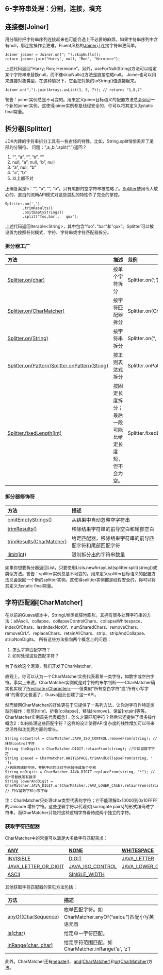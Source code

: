 ## 6-字符串处理：分割，连接，填充

## 连接器\[Joiner\]

用分隔符把字符串序列连接起来也可能会遇上不必要的麻烦。如果字符串序列中含有null，那连接操作会更难。Fluent风格的[Joiner](http://docs.guava-libraries.googlecode.com/git/javadoc/com/google/common/base/Joiner.html)让连接字符串更简单。

```
Joiner joiner = Joiner.on("; ").skipNulls();
return joiner.join("Harry", null, "Ron", "Hermione");
```

上述代码返回”Harry; Ron; Hermione”。另外，useForNull\(String\)方法可以给定某个字符串来替换null，而不像skipNulls\(\)方法是直接忽略null。 Joiner也可以用来连接对象类型，在这种情况下，它会把对象的toString\(\)值连接起来。

```
Joiner.on(",").join(Arrays.asList(1, 5, 7)); // returns "1,5,7"
```

警告：joiner实例总是不可变的。用来定义joiner目标语义的配置方法总会返回一个新的joiner实例。这使得joiner实例都是线程安全的，你可以将其定义为static final常量。

## 拆分器\[Splitter\]

JDK内建的字符串拆分工具有一些古怪的特性。比如，String.split悄悄丢弃了尾部的分隔符。 问题：”,a,,b,”.split\(“,”\)返回？

1. “”, “a”, “”, “b”, “”
2. null, “a”, null, “b”, null
3. “a”, null, “b”
4. “a”, “b”
5. 以上都不对

正确答案是5：””, “a”, “”, “b”。只有尾部的空字符串被忽略了。[Splitter](http://docs.guava-libraries.googlecode.com/git-history/release/javadoc/com/google/common/base/Splitter.html)使用令人放心的、直白的流畅API模式对这些混乱的特性作了完全的掌控。

```
Splitter.on(',')
        .trimResults()
        .omitEmptyStrings()
        .split("foo,bar,,   qux");
```

上述代码返回Iterable&lt;String&gt;，其中包含”foo”、”bar”和”qux”。Splitter可以被设置为按照任何模式、字符、字符串或字符匹配器拆分。

### 拆分器工厂

| **方法** | **描述** | **范例** |
| :--- | :--- | :--- |
| [Splitter.on\(char\)](http://docs.guava-libraries.googlecode.com/git-history/release/javadoc/com/google/common/base/Splitter.html#on%28char%29) | 按单个字符拆分 | Splitter.on\(‘;’\) |
| [Splitter.on\(CharMatcher\)](http://docs.guava-libraries.googlecode.com/git-history/release/javadoc/com/google/common/base/Splitter.html#on%28com.google.common.base.CharMatcher%29) | 按字符匹配器拆分 | Splitter.on\(CharMatcher.BREAKING\_WHITESPACE\) |
| [Splitter.on\(String\)](http://docs.guava-libraries.googlecode.com/git-history/release/javadoc/com/google/common/base/Splitter.html#on%28java.lang.String%29) | 按字符串拆分 | Splitter.on\(“,   “\) |
| [Splitter.on\(Pattern\)](http://docs.guava-libraries.googlecode.com/git-history/release/javadoc/com/google/common/base/Splitter.html#on%28java.util.regex.Pattern%29)[Splitter.onPattern\(String\)](http://docs.guava-libraries.googlecode.com/git-history/release/javadoc/com/google/common/base/Splitter.html#onPattern%28java.lang.String%29) | 按正则表达式拆分 | Splitter.onPattern\(“\r?\n”\) |
| [Splitter.fixedLength\(int\)](http://docs.guava-libraries.googlecode.com/git-history/release/javadoc/com/google/common/base/Splitter.html#fixedLength%28int%29) | 按固定长度拆分；最后一段可能比给定长度短，但不会为空。 | Splitter.fixedLength\(3\) |

### 拆分器修饰符

| **方法** | **描述** |
| :--- | :--- |
| [omitEmptyStrings\(\)](http://docs.guava-libraries.googlecode.com/git-history/release/javadoc/com/google/common/base/Splitter.html#omitEmptyStrings%28%29) | 从结果中自动忽略空字符串 |
| [trimResults\(\)](http://docs.guava-libraries.googlecode.com/git-history/release/javadoc/com/google/common/base/Splitter.html#trimResults%28%29) | 移除结果字符串的前导空白和尾部空白 |
| [trimResults\(CharMatcher\)](http://docs.guava-libraries.googlecode.com/git-history/release/javadoc/com/google/common/base/Splitter.html#trimResults%28com.google.common.base.CharMatcher%29) | 给定匹配器，移除结果字符串的前导匹配字符和尾部匹配字符 |
| [limit\(int\)](http://docs.guava-libraries.googlecode.com/git-history/release/javadoc/com/google/common/base/Splitter.html#limit%28int%29) | 限制拆分出的字符串数量 |

如果你想要拆分器返回List，只要使用Lists.newArrayList\(splitter.split\(string\)\)或类似方法。警告：splitter实例总是不可变的。用来定义splitter目标语义的配置方法总会返回一个新的splitter实例。这使得splitter实例都是线程安全的，你可以将其定义为static final常量。

## 字符匹配器\[CharMatcher\]

在以前的Guava版本中，StringUtil类疯狂地膨胀，其拥有很多处理字符串的方法：allAscii、collapse、collapseControlChars、collapseWhitespace、indexOfChars、lastIndexNotOf、numSharedChars、removeChars、removeCrLf、replaceChars、retainAllChars、strip、stripAndCollapse、stripNonDigits。 所有这些方法指向两个概念上的问题：

1. 怎么才算匹配字符？
2. 如何处理这些匹配字符？

为了收拾这个泥潭，我们开发了CharMatcher。

直观上，你可以认为一个CharMatcher实例代表着某一类字符，如数字或空白字符。事实上来说，CharMatcher实例就是对字符的布尔判断——CharMatcher确实也实现了[Predicate&lt;Character&gt;](http://code.google.com/p/guava-libraries/wiki/FunctionalExplained#Predicate)——但类似”所有空白字符”或”所有小写字母”的需求太普遍了，Guava因此创建了这一API。

然而使用CharMatcher的好处更在于它提供了一系列方法，让你对字符作特定类型的操作：修剪\[trim\]、折叠\[collapse\]、移除\[remove\]、保留\[retain\]等等。CharMatcher实例首先代表概念1：怎么才算匹配字符？然后它还提供了很多操作概念2：如何处理这些匹配字符？这样的设计使得API复杂度的线性增加可以带来灵活性和功能两方面的增长。

```
String noControl = CharMatcher.JAVA_ISO_CONTROL.removeFrom(string); //移除control字符
String theDigits = CharMatcher.DIGIT.retainFrom(string); //只保留数字字符
String spaced = CharMatcher.WHITESPACE.trimAndCollapseFrom(string, ' ');
//去除两端的空格，并把中间的连续空格替换成单个空格
String noDigits = CharMatcher.JAVA_DIGIT.replaceFrom(string, "*"); //用*号替换所有数字
String lowerAndDigit = CharMatcher.JAVA_DIGIT.or(CharMatcher.JAVA_LOWER_CASE).retainFrom(string);
// 只保留数字和小写字母
```

注：CharMatcher只处理char类型代表的字符；它不能理解0x10000到0x10FFFF的Unicode 增补字符。这些逻辑字符以代理对\[surrogate pairs\]的形式编码进字符串，而CharMatcher只能将这种逻辑字符看待成两个独立的字符。

### 获取字符匹配器

CharMatcher中的常量可以满足大多数字符匹配需求：

| [ANY](http://docs.guava-libraries.googlecode.com/git-history/release/javadoc/com/google/common/base/CharMatcher.html#ANY) | [NONE](http://docs.guava-libraries.googlecode.com/git-history/release/javadoc/com/google/common/base/CharMatcher.html#NONE) | [WHITESPACE](http://docs.guava-libraries.googlecode.com/git-history/release/javadoc/com/google/common/base/CharMatcher.html#WHITESPACE) | [BREAKING\_WHITESPACE](http://docs.guava-libraries.googlecode.com/git-history/release/javadoc/com/google/common/base/CharMatcher.html#BREAKING_WHITESPACE) |
| :--- | :--- | :--- | :--- |
| [INVISIBLE](http://docs.guava-libraries.googlecode.com/git-history/release/javadoc/com/google/common/base/CharMatcher.html#INVISIBLE) | [DIGIT](http://docs.guava-libraries.googlecode.com/git-history/release/javadoc/com/google/common/base/CharMatcher.html#DIGIT) | [JAVA\_LETTER](http://docs.guava-libraries.googlecode.com/git-history/release/javadoc/com/google/common/base/CharMatcher.html#JAVA_LETTER) | [JAVA\_DIGIT](http://docs.guava-libraries.googlecode.com/git-history/release/javadoc/com/google/common/base/CharMatcher.html#JAVA_DIGIT) |
| [JAVA\_LETTER\_OR\_DIGIT](http://docs.guava-libraries.googlecode.com/git-history/release/javadoc/com/google/common/base/CharMatcher.html#JAVA_LETTER_OR_DIGIT) | [JAVA\_ISO\_CONTROL](http://docs.guava-libraries.googlecode.com/git-history/release/javadoc/com/google/common/base/CharMatcher.html#JAVA_ISO_CONTROL) | [JAVA\_LOWER\_CASE](http://docs.guava-libraries.googlecode.com/git-history/release/javadoc/com/google/common/base/CharMatcher.html#JAVA_LOWER_CASE) | [JAVA\_UPPER\_CASE](http://docs.guava-libraries.googlecode.com/git-history/release/javadoc/com/google/common/base/CharMatcher.html#JAVA_UPPER_CASE) |
| [ASCII](http://docs.guava-libraries.googlecode.com/git-history/release/javadoc/com/google/common/base/CharMatcher.html#ASCII) | [SINGLE\_WIDTH](http://docs.guava-libraries.googlecode.com/git-history/release/javadoc/com/google/common/base/CharMatcher.html#SINGLE_WIDTH) |  |  |

其他获取字符匹配器的常见方法包括：

| **方法** | **描述** |
| :--- | :--- |
| [anyOf\(CharSequence\)](http://docs.guava-libraries.googlecode.com/git-history/release/javadoc/com/google/common/base/CharMatcher.html#anyOf%28java.lang.CharSequence%29) | 枚举匹配字符。如CharMatcher.anyOf\(“aeiou”\)匹配小写英语元音 |
| [is\(char\)](http://docs.guava-libraries.googlecode.com/git-history/release/javadoc/com/google/common/base/CharMatcher.html#is%28char%29) | 给定单一字符匹配。 |
| [inRange\(char, char\)](http://docs.guava-libraries.googlecode.com/git-history/release/javadoc/com/google/common/base/CharMatcher.html#inRange%28char,%20char%29) | 给定字符范围匹配，如CharMatcher.inRange\(‘a’, ‘z’\) |

此外，CharMatcher还有[negate\(\)](http://docs.guava-libraries.googlecode.com/git-history/release/javadoc/com/google/common/base/CharMatcher.html#negate%28%29)、[and\(CharMatcher\)](http://docs.guava-libraries.googlecode.com/git-history/release/javadoc/com/google/common/base/CharMatcher.html#and%28com.google.common.base.CharMatcher%29)和[or\(CharMatcher\)](http://docs.guava-libraries.googlecode.com/git-history/release/javadoc/com/google/common/base/CharMatcher.html#or%28com.google.common.base.CharMatcher%29)方法。

